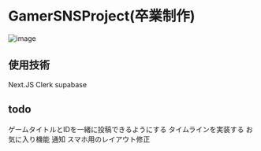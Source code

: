 # GamerSNSProject(卒業制作)

![image](https://github.com/user-attachments/assets/19e2d779-c8ad-43f4-bb0b-4def34082d6b)

## 使用技術
Next.JS Clerk supabase

## todo
ゲームタイトルとIDを一緒に投稿できるようにする
タイムラインを実装する
お気に入り機能
通知
スマホ用のレイアウト修正

